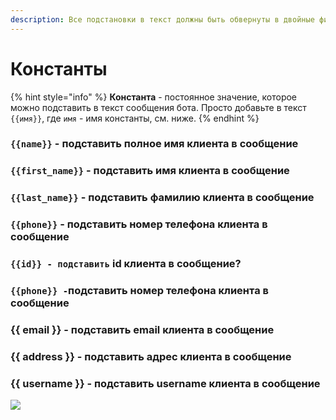 ```yaml
---
description: Все подстановки в текст должны быть обвернуты в двойные фигурные скобки.
---
```


# Константы

{% hint style="info" %}
**Константа** - постоянное значение, которое можно подставить в текст сообщения бота. Просто добавьте в текст `{{имя}}`, где `имя` - имя константы, см. ниже.
{% endhint %}

### `{{name}}` - подставить полное имя клиента в сообщение

### `{{first_name}}` - подставить имя клиента в сообщение

### `{{last_name}}` - подставить фамилию клиента в сообщение

### `{{phone}}` - подставить номер телефона клиента в сообщение

### `{{id}} - подставить` id клиента в сообщение?

### `{{phone}} -`подставить номер телефона клиента в сообщение

### \{{ email \}} -  подставить email клиента в сообщение

### \{{ address \}} - подставить адрес клиента в сообщение

### \{{ username \}} - подставить username клиента в сообщение

![](<../../../.gitbook/assets/image (82).png>)

